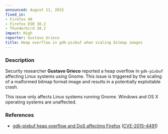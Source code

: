 ```yaml
---
announced: August 11, 2015
fixed_in:
- Firefox 40
- Firefox ESR 38.2
- Thunderbird 38.2
impact: High
reporter: Gustavo Grieco
title: Heap overflow in gdk-pixbuf when scaling bitmap images
---
```


<h3>Description</h3>

<p>Security researcher <strong>Gustavo Grieco</strong> reported a heap overflow
in <code>gdk-pixbuf</code> affecting Linux systems using Gnome. This issue is
triggered by the scaling of a malformed bitmap format image and results in a
potentially exploitable crash.
</p>

<p class="note">This issue only affects Linux systems running Gnome. Windows and
OS X operating systems are unaffected.</p>

<h3>References</h3>

<ul>
  <li><a href="https://bugzilla.mozilla.org/show_bug.cgi?id=1184009">
        gdk-pixbuf heap overflow and DoS affecting Firefox</a>
(<a href="http://cve.mitre.org/cgi-bin/cvename.cgi?name=CVE-2015-4491"
class="ex-ref">CVE-2015-4491</a>)</li>
</ul>




